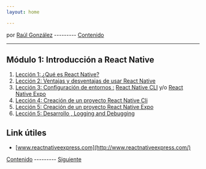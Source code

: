 ```yaml
---
layout: home

---
```

por [Raúl González](https://twitter.com/soyraulgonzalez)  ---------   [Contenido](/contenido.html)

---
## Módulo 1: Introducción a React Native

1. [Lección 1: ¿Qué es React Native?](./Comenzando.html)
2. [Lección 2: Ventajas y desventajas de usar React Native](./ventajas.html)
3. [Lección 3: Configuración de entornos :](./Setup.html) [React Native CLI](./Setup-CLI.html) y/o [React Native Expo](./Setup-Expo.html)
4. [Lección 4: Creación de un proyecto React Native Cli](./Setup.html)
5. [Lección 5: Creación de un proyecto React Native Expo](./Setup.html)
6. [Lección 5: Desarrollo , Logging and Debugging](./Desarrollo.html)


## Link útiles

- [www.reactnativeexpress.com](http://www.reactnativeexpress.com/)

 [Contenido](/contenido.html)  ---------   [Siguiente](/modulo-dos.html)
